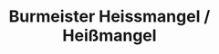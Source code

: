 ---
title: "Burmeister Heissmangel / Heißmangel"
url: /berge/burmeister-heissmangel-heissmangel/
shop: Wäscherei
---